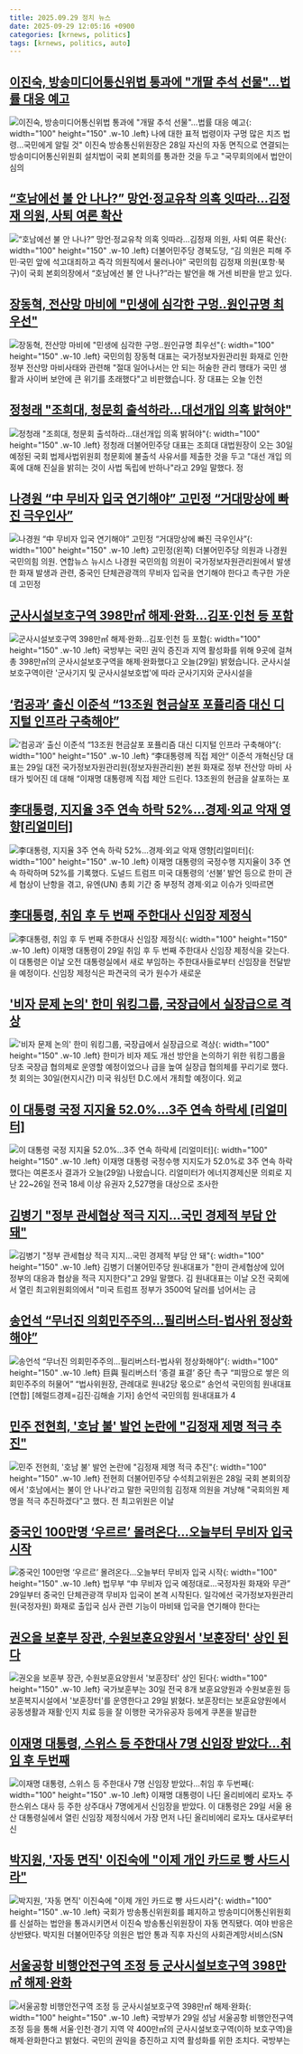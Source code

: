 ```yaml
---
title: 2025.09.29 정치 뉴스
date: 2025-09-29 12:05:16 +0900
categories: [krnews, politics]
tags: [krnews, politics, auto]
---
```

## [이진숙, 방송미디어통신위법 통과에 "개딸 추석 선물"…법률 대응 예고](https://n.news.naver.com/mnews/article/586/0000112799)

![이진숙, 방송미디어통신위법 통과에 "개딸 추석 선물"…법률 대응 예고](https://mimgnews.pstatic.net/image/origin/586/2025/09/28/112799.jpg?type=nf220_150){: width="100" height="150" .w-10 .left}
나에 대한 표적 법령이자 구멍 많은 치즈 법령…국민에게 알릴 것" 이진숙 방송통신위원장은 28일 자신의 자동 면직으로 연결되는 방송미디어통신위원회 설치법이 국회 본회의를 통과한 것을 두고 "국무회의에서 법안이 심의

## [“호남에선 불 안 나나?” 망언·정교유착 의혹 잇따라…김정재 의원, 사퇴 여론 확산](https://n.news.naver.com/mnews/article/002/0002408248)

![“호남에선 불 안 나나?” 망언·정교유착 의혹 잇따라…김정재 의원, 사퇴 여론 확산](https://mimgnews.pstatic.net/image/origin/002/2025/09/29/2408248.jpg?type=nf220_150){: width="100" height="150" .w-10 .left}
더불어민주당 경북도당, “김 의원은 피해 주민·국민 앞에 석고대죄하고 즉각 의원직에서 물러나야” 국민의힘 김정재 의원(포항·북구)이 국회 본회의장에서 “호남에선 불 안 나나?”라는 발언을 해 거센 비판을 받고 있다.

## [장동혁, 전산망 마비에 "민생에 심각한 구멍‥원인규명 최우선"](https://n.news.naver.com/mnews/article/214/0001452247)

![장동혁, 전산망 마비에 "민생에 심각한 구멍‥원인규명 최우선"](https://mimgnews.pstatic.net/image/origin/214/2025/09/29/1452247.jpg?type=nf220_150){: width="100" height="150" .w-10 .left}
국민의힘 장동혁 대표는 국가정보자원관리원 화재로 인한 정부 전산망 마비사태와 관련해 "절대 일어나서는 안 되는 허술한 관리 행태가 국민 생활과 사이버 보안에 큰 위기를 초래했다"고 비판했습니다. 장 대표는 오늘 인천

## [정청래 "조희대, 청문회 출석하라…대선개입 의혹 밝혀야"](https://n.news.naver.com/mnews/article/011/0004538760)

![정청래 "조희대, 청문회 출석하라…대선개입 의혹 밝혀야"](https://mimgnews.pstatic.net/image/origin/011/2025/09/29/4538760.jpg?type=nf220_150){: width="100" height="150" .w-10 .left}
정청래 더불어민주당 대표는 조희대 대법원장이 오는 30일 예정된 국회 법제사법위원회 청문회에 불출석 사유서를 제출한 것을 두고 "대선 개입 의혹에 대해 진실을 밝히는 것이 사법 독립에 반하나"라고 29일 말했다. 정

## [나경원 “中 무비자 입국 연기해야” 고민정 “거대망상에 빠진 극우인사”](https://n.news.naver.com/mnews/article/021/0002739712)

![나경원 “中 무비자 입국 연기해야” 고민정 “거대망상에 빠진 극우인사”](https://mimgnews.pstatic.net/image/origin/021/2025/09/28/2739712.jpg?type=nf220_150){: width="100" height="150" .w-10 .left}
고민정(왼쪽) 더불어민주당 의원과 나경원 국민의힘 의원. 연합뉴스 뉴시스 나경원 국민의힘 의원이 국가정보자원관리원에서 발생한 화재 발생과 관련, 중국인 단체관광객의 무비자 입국을 연기해야 한다고 촉구한 가운데 고민정

## [군사시설보호구역 398만㎡ 해제·완화…김포·인천 등 포함](https://n.news.naver.com/mnews/article/056/0012038605)

![군사시설보호구역 398만㎡ 해제·완화…김포·인천 등 포함](https://mimgnews.pstatic.net/image/origin/056/2025/09/29/12038605.jpg?type=nf220_150){: width="100" height="150" .w-10 .left}
국방부는 국민 권익 증진과 지역 활성화를 위해 9곳에 걸쳐 총 398만㎡의 군사시설보호구역을 해제·완화했다고 오늘(29일) 밝혔습니다. 군사시설보호구역이란 '군사기지 및 군사시설보호법'에 따라 군사기지와 군사시설을

## [‘컴공과’ 출신 이준석 “13조원 현금살포 포퓰리즘 대신 디지털 인프라 구축해야”](https://n.news.naver.com/mnews/article/023/0003931943)

![‘컴공과’ 출신 이준석 “13조원 현금살포 포퓰리즘 대신 디지털 인프라 구축해야”](https://mimgnews.pstatic.net/image/origin/023/2025/09/29/3931943.jpg?type=nf220_150){: width="100" height="150" .w-10 .left}
“李대통령께 직접 제안“ 이준석 개혁신당 대표는 29일 대전 국가정보자원관리원(정보자원관리원) 본원 화재로 정부 전산망 마비 사태가 빚어진 데 대해 “이재명 대통령께 직접 제안 드린다. 13조원의 현금을 살포하는 포

## [李대통령, 지지율 3주 연속 하락 52%…경제·외교 악재 영향[리얼미터]](https://n.news.naver.com/mnews/article/018/0006128445)

![李대통령, 지지율 3주 연속 하락 52%…경제·외교 악재 영향[리얼미터]](https://mimgnews.pstatic.net/image/origin/018/2025/09/29/6128445.jpg?type=nf220_150){: width="100" height="150" .w-10 .left}
이재명 대통령의 국정수행 지지율이 3주 연속 하락하며 52%를 기록했다. 도널드 트럼프 미국 대통령의 ‘선불’ 발언 등으로 한미 관세 협상이 난항을 겪고, 유엔(UN) 총회 기간 중 부정적 경제·외교 이슈가 잇따르면

## [李대통령, 취임 후 두 번째 주한대사 신임장 제정식](https://n.news.naver.com/mnews/article/003/0013511043)

![李대통령, 취임 후 두 번째 주한대사 신임장 제정식](https://mimgnews.pstatic.net/image/origin/003/2025/09/29/13511043.jpg?type=nf220_150){: width="100" height="150" .w-10 .left}
이재명 대통령이 29일 취임 후 두 번째 주한대사 신임장 제정식을 갖는다. 이 대통령은 이날 오전 대통령실에서 새로 부임하는 주한대사들로부터 신임장을 전달받을 예정이다. 신임장 제정식은 파견국의 국가 원수가 새로운

## ['비자 문제 논의' 한미 워킹그룹, 국장급에서 실장급으로 격상](https://n.news.naver.com/mnews/article/421/0008514993)

!['비자 문제 논의' 한미 워킹그룹, 국장급에서 실장급으로 격상](https://mimgnews.pstatic.net/image/origin/421/2025/09/29/8514993.jpg?type=nf220_150){: width="100" height="150" .w-10 .left}
한미가 비자 제도 개선 방안을 논의하기 위한 워킹그룹을 당초 국장급 협의체로 운영할 예정이었으나 급을 높여 실장급 협의체를 꾸리기로 했다. 첫 회의는 30일(현지시간) 미국 워싱턴 D.C.에서 개최할 예정이다. 외교

## [이 대통령 국정 지지율 52.0%…3주 연속 하락세 [리얼미터]](https://n.news.naver.com/mnews/article/057/0001910913)

![이 대통령 국정 지지율 52.0%…3주 연속 하락세 [리얼미터]](https://mimgnews.pstatic.net/image/origin/057/2025/09/29/1910913.jpg?type=nf220_150){: width="100" height="150" .w-10 .left}
이재명 대통령 국정수행 지지도가 52.0%로 3주 연속 하락했다는 여론조사 결과가 오늘(29일) 나왔습니다. 리얼미터가 에너지경제신문 의뢰로 지난 22~26일 전국 18세 이상 유권자 2,527명을 대상으로 조사한

## [김병기 "정부 관세협상 적극 지지…국민 경제적 부담 안 돼"](https://n.news.naver.com/mnews/article/015/0005191416)

![김병기 "정부 관세협상 적극 지지…국민 경제적 부담 안 돼"](https://mimgnews.pstatic.net/image/origin/015/2025/09/29/5191416.jpg?type=nf220_150){: width="100" height="150" .w-10 .left}
김병기 더불어민주당 원내대표가 "한미 관세협상에 있어 정부의 대응과 협상을 적극 지지한다"고 29일 말했다. 김 원내대표는 이날 오전 국회에서 열린 최고위원회의에서 "미국 트럼프 정부가 3500억 달러를 넘어서는 금

## [송언석 “무너진 의회민주주의…필리버스터-법사위 정상화해야”](https://n.news.naver.com/mnews/article/016/0002536272)

![송언석 “무너진 의회민주주의…필리버스터-법사위 정상화해야”](https://mimgnews.pstatic.net/image/origin/016/2025/09/29/2536272.jpg?type=nf220_150){: width="100" height="150" .w-10 .left}
巨與 필리버스터 ‘종결 표결’ 중단 촉구 “피땀으로 쌓은 의회민주주의 허물어” “법사위원장, 관례대로 원내2당 몫으로” 송언석 국민의힘 원내대표 [연합] [헤럴드경제=김진·김해솔 기자] 송언석 국민의힘 원내대표가 4

## [민주 전현희, '호남 불' 발언 논란에 "김정재 제명 적극 추진"](https://n.news.naver.com/mnews/article/003/0013510230)

![민주 전현희, '호남 불' 발언 논란에 "김정재 제명 적극 추진"](https://mimgnews.pstatic.net/image/origin/003/2025/09/28/13510230.jpg?type=nf220_150){: width="100" height="150" .w-10 .left}
전현희 더불어민주당 수석최고위원은 28일 국회 본회의장에서 '호남에서는 불이 안 나나'라고 말한 국민의힘 김정재 의원을 겨냥해 "국회의원 제명을 적극 추진하겠다"고 했다. 전 최고위원은 이날

## [중국인 100만명 ‘우르르’ 몰려온다…오늘부터 무비자 입국 시작](https://n.news.naver.com/mnews/article/022/0004071848)

![중국인 100만명 ‘우르르’ 몰려온다…오늘부터 무비자 입국 시작](https://mimgnews.pstatic.net/image/origin/022/2025/09/29/4071848.jpg?type=nf220_150){: width="100" height="150" .w-10 .left}
법무부 “中 무비자 입국 예정대로…국정자원 화재와 무관” 29일부터 중국인 단체관광객 무비자 입국이 본격 시작된다. 일각에선 국가정보자원관리원(국정자원) 화재로 출입국 심사 관련 기능이 마비돼 입국을 연기해야 한다는

## [권오을 보훈부 장관, 수원보훈요양원서 '보훈장터' 상인 된다](https://n.news.naver.com/mnews/article/421/0008514382)

![권오을 보훈부 장관, 수원보훈요양원서 '보훈장터' 상인 된다](https://mimgnews.pstatic.net/image/origin/421/2025/09/29/8514382.jpg?type=nf220_150){: width="100" height="150" .w-10 .left}
국가보훈부는 30일 전국 8개 보훈요양원과 수원보훈원 등 보훈복지시설에서 '보훈장터'를 운영한다고 29일 밝혔다. 보훈장터는 보훈요양원에서 공동생활과 재활·인지 치료 등을 잘 이행한 국가유공자 등에게 쿠폰을 발급한

## [이재명 대통령, 스위스 등 주한대사 7명 신임장 받았다…취임 후 두번째](https://n.news.naver.com/mnews/article/008/0005257381)

![이재명 대통령, 스위스 등 주한대사 7명 신임장 받았다…취임 후 두번째](https://mimgnews.pstatic.net/image/origin/008/2025/09/29/5257381.jpg?type=nf220_150){: width="100" height="150" .w-10 .left}
이재명 대통령이 나딘 올리비에리 로자노 주한스위스 대사 등 주한 상주대사 7명에게서 신임장을 받았다. 이 대통령은 29일 서울 용산 대통령실에서 열린 신임장 제정식에서 가장 먼저 나딘 올리비에리 로자노 대사로부터 신

## [박지원, '자동 면직' 이진숙에 "이제 개인 카드로 빵 사드시라"](https://n.news.naver.com/mnews/article/277/0005658696)

![박지원, '자동 면직' 이진숙에 "이제 개인 카드로 빵 사드시라"](https://mimgnews.pstatic.net/image/origin/277/2025/09/28/5658696.jpg?type=nf220_150){: width="100" height="150" .w-10 .left}
국회가 방송통신위원회를 폐지하고 방송미디어통신위원회를 신설하는 법안을 통과시키면서 이진숙 방송통신위원장이 자동 면직됐다. 여야 반응은 상반됐다. 박지원 더불어민주당 의원은 법안 통과 직후 자신의 사회관계망서비스(SN

## [서울공항 비행안전구역 조정 등 군사시설보호구역 398만㎡ 해제·완화](https://n.news.naver.com/mnews/article/018/0006128683)

![서울공항 비행안전구역 조정 등 군사시설보호구역 398만㎡ 해제·완화](https://mimgnews.pstatic.net/image/origin/018/2025/09/29/6128683.jpg?type=nf220_150){: width="100" height="150" .w-10 .left}
국방부가 29일 성남 서울공항 비행안전구역 조정 등을 통해 서울·인천·경기 지역 약 400만㎡의 군사시설보호구역(이하 보호구역)을 해제·완화한다고 밝혔다. 국민의 권익을 증진하고 지역 활성화를 위한 조치다. 국방부는

